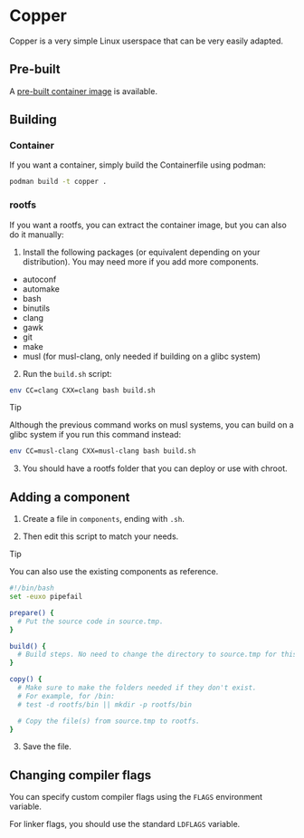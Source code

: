 # Copper

Copper is a very simple Linux userspace that can be very easily adapted.

## Pre-built

A [pre-built container image](https://github.com/charles19132/copper/pkgs/container/copper) is available.

## Building

### Container

If you want a container, simply build the Containerfile using podman:

```sh
podman build -t copper .
```

### rootfs

If you want a rootfs, you can extract the container image, but you can also do it manually:

1. Install the following packages (or equivalent depending on your distribution). You may need more if you add more components.

- autoconf
- automake
- bash
- binutils
- clang
- gawk
- git
- make
- musl (for musl-clang, only needed if building on a glibc system)

2. Run the `build.sh` script:

```sh
env CC=clang CXX=clang bash build.sh
```

> [!TIP]
> Although the previous command works on musl systems, you can build on a glibc system if you run this command instead:
> ```sh
> env CC=musl-clang CXX=musl-clang bash build.sh
> ```

3. You should have a rootfs folder that you can deploy or use with chroot.

## Adding a component

1. Create a file in `components`, ending with `.sh`.

2. Then edit this script to match your needs.

> [!TIP]
> You can also use the existing components as reference.

```bash
#!/bin/bash
set -euxo pipefail

prepare() {
  # Put the source code in source.tmp.
}

build() {
  # Build steps. No need to change the directory to source.tmp for this step.
}

copy() {
  # Make sure to make the folders needed if they don't exist.
  # For example, for /bin:
  # test -d rootfs/bin || mkdir -p rootfs/bin

  # Copy the file(s) from source.tmp to rootfs.
}
```

3. Save the file.

## Changing compiler flags

You can specify custom compiler flags using the `FLAGS` environment variable.

For linker flags, you should use the standard `LDFLAGS` variable.

